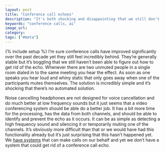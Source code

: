 ```yaml
---
layout: post
title: "Conference call echoes"
description: "It's both shocking and disappointing that we still don't have a solution for echoes in conference calls."
keywords: "conference calls, ai"
image_url: 
category: 
tags: ["#meta"]
---
```

{% include setup %}
I’m sure conference calls have improved significantly over the past decade yet they still feel incredibly behind. They’re generally stable but it’s boggling that we still haven’t been able to figure out how to get rid of the echo. Whenever there are two unmuted people in a single room dialed in to the same meeting you hear the effect. As soon as one speaks you hear loud and whiny static that only goes away when one of the participants mutes themselves. The solution is incredibly simple and it’s shocking that there’s no automated solution.

Noise cancelling headphones are not designed for voice cancellation and do much better at low frequency sounds but it just seems that a video conferencing system should be able do a better job. It has a bit more time for the processing, has the data from both channels, and should be able to identify and prevent the echo as it occurs. It can be as simple as detecting a high frequency sound and silencing it or temporarily muting one of the channels. It’s obviously more difficult than that or we would have had this functionality already but it’s just surprising that this hasn’t happened yet. We [have systems](https://ai.googleblog.com/2018/05/duplex-ai-system-for-natural-conversation.html) that can make calls on our behalf and yet we don’t have a system that could get rid of a conference call echo.
